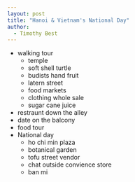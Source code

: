 ```yaml
---
layout: post
title: "Hanoi & Vietnam's National Day"
author:
  - Timothy Best
---
```



- walking tour
  - temple
  - soft shell turtle
  - budists hand fruit
  - latern street
  - food markets
  - clothing whole sale
  - sugar cane juice
- restraunt down the alley
- date on the balcony
- food tour
- National day
  - ho chi min plaza
  - botanical garden
  - tofu street vendor
  - chat outside convience store
  - ban mi 